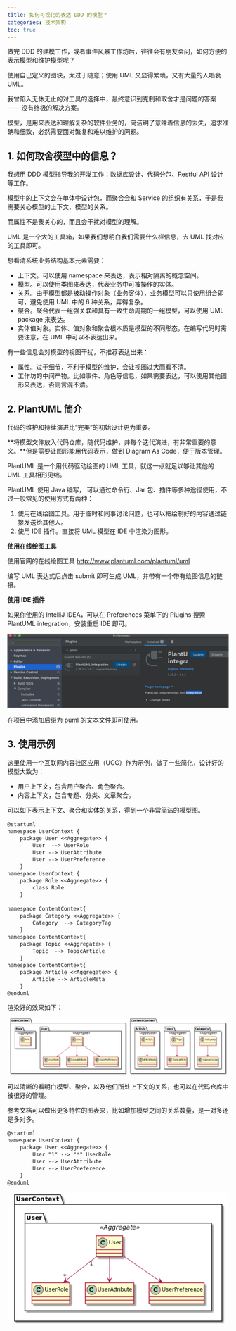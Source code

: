 ```yaml
---
title: 如何可视化的表达 DDD 的模型？
categories: 技术架构
toc: true
---
```




做完 DDD 的建模工作，或者事件风暴工作坊后，往往会有朋友会问，如何方便的表示模型和维护模型呢？

使用自己定义的图块，太过于随意；使用 UML 又显得繁琐，又有大量的人唱衰 UML。

我曾陷入无休无止的对工具的选择中，最终意识到克制和取舍才是问题的答案 —— 没有终极的解决方案。

模型，是用来表达和理解复杂的软件业务的，简洁明了意味着信息的丢失，追求准确和细致，必然需要面对繁复和难以维护的问题。

## 1. 如何取舍模型中的信息？

我想用 DDD 模型指导我的开发工作：数据库设计、代码分包、Restful API 设计等工作。

模型中的上下文会在单体中设计包，而聚合会和 Service 的组织有关系，于是我需要关心模型的上下文、模型的关系。

而属性不是我关心的，而且会干扰对模型的理解。

UML 是一个大的工具箱，如果我们想明白我们需要什么样信息，去 UML 找对应的工具即可。

想看清系统业务结构基本元素需要：

- 上下文。可以使用 namespace 来表达，表示相对隔离的概念空间。
- 模型。可以使用类图来表达，代表业务中可被操作的实体。
- 关系。由于模型都是被动操作对象（业务客体），业务模型可以只使用组合即可，避免使用 UML 中的 6 种关系，弄得复杂。
- 聚合。聚合代表一组强关联和具有一致生命周期的一组模型，可以使用 UML package 来表达。
- 实体值对象。实体、值对象和聚合根本质是模型的不同形态，在编写代码时需要注意，在 UML 中可以不表达出来。



有一些信息会对模型的视图干扰，不推荐表达出来：

- 属性。过于细节，不利于模型的维护，会让视图过大而看不清。
- 工作坊的中间产物。比如事件、角色等信息，如果需要表达，可以使用其他图形来表达，否则含混不清。



## 2. PlantUML 简介

代码的维护和持续演进比“完美”的初始设计更为重要。

**将模型文件放入代码仓库，随代码维护，并每个迭代演进，有非常重要的意义。**但是需要让图形能用代码表示，做到 Diagram As Code，便于版本管理。

PlantUML 是一个用代码驱动绘图的 UML 工具，就这一点就足以够让其他的 UML 工具相形见绌。

PlantUML 使用 Java 编写， 可以通过命令行、Jar 包、插件等多种途径使用，不过一般常见的使用方式有两种：

1. 使用在线绘图工具。用于临时和同事讨论问题，也可以把绘制好的内容通过链接发送给其他人。
2. 使用 IDE 插件。直接将 UML 模型在 IDE 中渲染为图形。

**使用在线绘图工具**

使用官网的在线绘图工具 http://www.plantuml.com/plantuml/uml 

编写 UML 表达式后点击 submit 即可生成 UML，并带有一个带有绘图信息的链接。

**使用 IDE 插件**

如果你使用的 IntelliJ IDEA，可以在 Preferences 菜单下的 Plugins 搜索 PlantUML integration，安装重启 IDE 即可。

<img src="ddd-visualization/image-20210204232444997.png" alt="image-20210204232444997" style="zoom:50%;" />

在项目中添加后缀为 puml 的文本文件即可使用。



## 3. 使用示例

这里使用一个互联网内容社区应用（UCG）作为示例，做了一些简化，设计好的模型大致为：

- 用户上下文，包含用户聚合、角色聚合。
- 内容上下文，包含专题、分类、文章聚合。

可以如下表示上下文、聚合和实体的关系，得到一个非常简洁的模型图。

```uml
@startuml
namespace UserContext {
    package User <<Aggregate>> {
        User  --> UserRole
        User --> UserAttribute
        User --> UserPreference
    }
namespace UserContext {
    package Role <<Aggregate>> {
        class Role
    }

namespace ContentContext{
    package Category <<Aggregate>> {
        Category  --> CategoryTag
    }
namespace ContentContext{
    package Topic <<Aggregate>> {
        Topic  --> TopicArticle
    }
namespace ContentContext{
    package Article <<Aggregate>> {
        Article --> ArticleMeta
    }
@enduml
```

渲染好的效果如下：

![PlantUML diagram](ddd-visualization/bP9H2i8m38RVTufUO3SOOsFFWiWyGAon3Bjsf1aeujsromhkeJ3pbFAb_vT2cy10F8-sS31Yc42ZEWUapZl61wjNeRurWRw34QAggZM6q01ZNSj0B86gBEkbEtcBMvH8oqp3PUOCFXBUaD1fuUzTYqLRTZ5j8OGuaX9_8fSunslgDhG3HkFfcGrE0_BgTEh1Y6UdflVJeBCEeL4WRKiyQ8j_6TOxEKVYKPBw0pAiZWRTDNwG3m00.png)

可以清晰的看明白模型、聚合，以及他们所处上下文的关系，也可以在代码仓库中被很好的管理。

参考文档可以做出更多特性的图表来，比如增加模型之间的关系数量，是一对多还是多对多。

```
@startuml
namespace UserContext {
    package User <<Aggregate>> {
        User "1" --> "*" UserRole
        User --> UserAttribute
        User --> UserPreference
    }
@enduml
```

![PlantUML diagram](ddd-visualization/SoWkIImgAStDuSfBp4qjBaXCJbK8BKujSixFAqcjA56evb800g1mTc8wH4R1niOnFRqeDJsn9DNE3gG00Y2IIePA2hgwTWfAMafWWQ3yd5GK5I1PCCEnfAGeCwcq18TqG55gMcfHQbuoHBwMoo4rBmNeJW00.png)